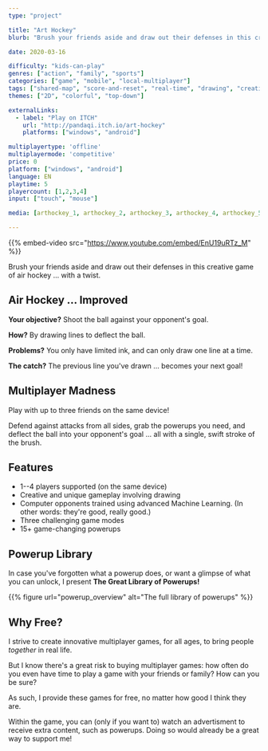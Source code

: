```yaml
---
type: "project"

title: "Art Hockey"
blurb: "Brush your friends aside and draw out their defenses in this creative game of air hockey ... with a twist"

date: 2020-03-16

difficulty: "kids-can-play"
genres: ["action", "family", "sports"]
categories: ["game", "mobile", "local-multiplayer"]
tags: ["shared-map", "score-and-reset", "real-time", "drawing", "creative", "chaos", "game-modes", "powerups"]
themes: ["2D", "colorful", "top-down"]

externalLinks:
  - label: "Play on ITCH"
    url: "http://pandaqi.itch.io/art-hockey"
    platforms: ["windows", "android"]

multiplayertype: 'offline'
multiplayermode: 'competitive'
price: 0
platform: ["windows", "android"]
language: EN
playtime: 5
playercount: [1,2,3,4]
input: ["touch", "mouse"]

media: [arthockey_1, arthockey_2, arthockey_3, arthockey_4, arthockey_5, arthockey_6, arthockey_7, arthockey_8]

---
```


{{% embed-video src="https://www.youtube.com/embed/EnU19uRTz_M" %}}

Brush your friends aside and draw out their defenses in this creative game of air hockey ... with a twist.

<!-- <p>Up to four creative painters, rapid and nimble, must defend their goal in air hockey, and make their opponents tremble</p> -->
<!-- <p>Up to 4 creative and swift painters must defend their goal in a wild game of air hockey.</p> -->
<!-- <p>Air hockey for 1-4 players ... with a twist.</p> -->

## Air Hockey ... Improved

**Your objective?** Shoot the ball against your opponent's goal.

**How?** By drawing lines to deflect the ball.

**Problems?** You only have limited ink, and can only draw one line at a time.

**The catch?** The previous line you've drawn ... becomes your next goal!

## Multiplayer Madness

Play with up to three friends on the same device!

Defend against attacks from all sides, grab the powerups you need, and deflect the ball into your opponent's goal ... all with a single, swift stroke of the brush.

## Features

- 1--4 players supported (on the same device)
- Creative and unique gameplay involving drawing
- Computer opponents trained using advanced Machine Learning. (In other words: they're good, really good.)
- Three challenging game modes
- 15+ game-changing powerups

## Powerup Library

In case you've forgotten what a powerup does, or want a glimpse of what you can unlock, I present **The Great Library of Powerups!**

{{% figure url="powerup_overview" alt="The full library of powerups" %}} 

## Why Free?

I strive to create innovative multiplayer games, for all ages, to bring people _together_ in real life.

But I know there's a great risk to buying multiplayer games: how often do you even have time to play a game with your friends or family? How can you be sure?

As such, I provide these games for free, no matter how good I think they are.

Within the game, you can (only if you want to) watch an advertisment to receive extra content, such as powerups. Doing so would already be a great way to support me!